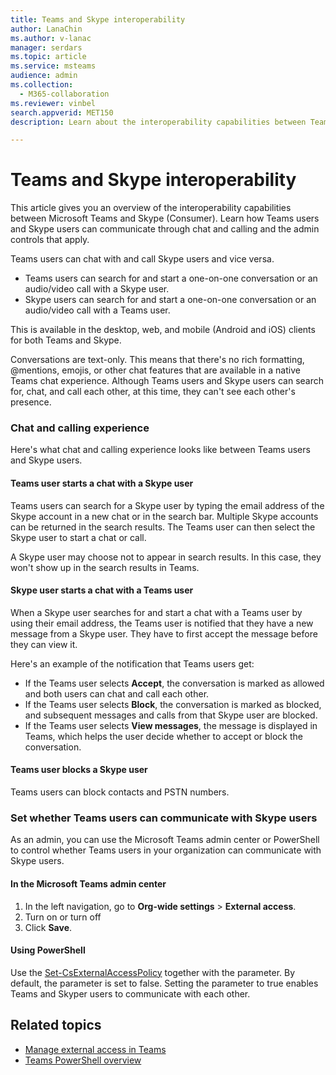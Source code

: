 ```yaml
---
title: Teams and Skype interoperability
author: LanaChin
ms.author: v-lanac
manager: serdars
ms.topic: article
ms.service: msteams
audience: admin
ms.collection: 
  - M365-collaboration
ms.reviewer: vinbel
search.appverid: MET150
description: Learn about the interoperability capabilities between Teams users in your organization and Skype (Consumer) users. 

---
```


# Teams and Skype interoperability

This article gives you an overview of the interoperability capabilities between Microsoft Teams and Skype (Consumer). Learn how Teams users and Skype users can communicate through chat and calling and the admin controls that apply.

Teams users can chat with and call Skype users and vice versa.

- Teams users can search for and start a one-on-one conversation or an audio/video call with a Skype user.
- Skype users can search for and start a one-on-one conversation or an audio/video call with a Teams user.

This is available in the desktop, web, and mobile (Android and iOS) clients for both Teams and Skype.

Conversations are text-only. This means that there's no rich formatting, @mentions, emojis, or other chat features that are available in a native Teams chat experience. Although Teams users and Skype users can search for, chat, and call each other, at this time, they can't see each other's presence.

### Chat and calling experience

Here's what chat and calling experience looks like between Teams users and Skype users.

#### Teams user starts a chat with a Skype user

Teams users can search for a Skype user by typing the email address of the Skype account in a new chat or in the search bar. Multiple Skype accounts can be returned in the search results. The Teams user can then select the Skype user to start a chat or call.

A Skype user may choose not to appear in search results. In this case, they won't show up in the search results in Teams.

#### Skype user starts a chat with a Teams user

When a Skype user searches for and start a chat with a Teams user by using their email address, the Teams user is notified that they have a new message from a Skype user. They have to first accept the message before they can view it.

Here's an example of the notification that Teams users get:

- If the Teams user selects **Accept**, the conversation is marked as allowed and both users can chat and call each other.
- If the Teams user selects **Block**, the conversation is marked as blocked, and subsequent messages and calls from that Skype user are blocked.
- If the Teams user selects **View messages**, the message is displayed in Teams, which helps the user decide whether to accept or block the conversation.

#### Teams user blocks a Skype user

Teams users can block contacts and PSTN numbers.

### Set whether Teams users can communicate with Skype users

As an admin, you can use the Microsoft Teams admin center or PowerShell to control whether Teams users in your organization can communicate with Skype users.

#### In the Microsoft Teams admin center

1. In the left navigation, go to **Org-wide settings** > **External access**.
2. Turn on or turn off 
3. Click **Save**.

#### Using PowerShell

Use the [Set-CsExternalAccessPolicy](https://docs.microsoft.com/powershell/module/skype/set-csexternalaccesspolicy?view=skype-ps) together with the parameter. By default, the parameter is set to false. Setting the parameter to true enables Teams and Skyper users to communicate with each other. 

## Related topics

- [Manage external access in Teams](manage-external-access.md)
- [Teams PowerShell overview](teams-powershell-overview.md)
